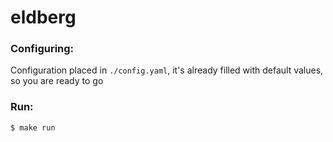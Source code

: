 # eldberg

### Configuring: 
Configuration placed in ```./config.yaml```, it's already filled with default values, so you are ready to go

### Run:
```bash
$ make run
```
